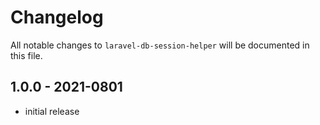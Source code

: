 # Changelog

All notable changes to `laravel-db-session-helper` will be documented in this file.

## 1.0.0 - 2021-0801

- initial release
